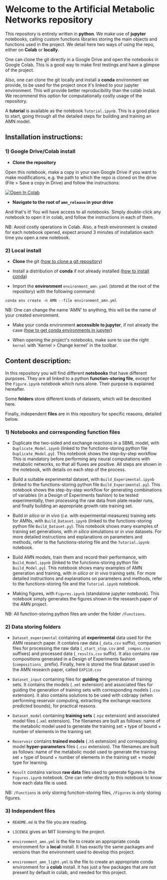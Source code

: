 # Welcome to the Artificial Metabolic Networks repository

This repository is entirely written in **python**. We make use of **jupyter** notebooks,
calling custom functions libraries storing the main objects and functions used in the project. We detail here two ways of using the repo, either on **Colab** or **locally**.

One can clone the git directly in a Google Drive and open the notebooks in Google Colab. This is a good way to make first testings and have a glimpse of the project.

Also, one can clone the git locally and install a **conda** environment we provide, to be used for the project once it's linked to your jupyter environment. This will provide better reproducibility than the colab install. We recommend this option for computationally costly usage of the repository.

A **tutorial** is available as the notebook `Tutorial.ipynb`. This is a good place to start, going through all the detailed steps for building and training an AMN model. 

## Installation instructions:

### 1) Google Drive/Colab install

- **Clone the repository**

Open this notebook, make a copy in your own Google Drive if you want to make modifications, e.g. the path to which the repo is cloned on the drive (File > Save a copy in Drive) and follow the instructions:

[![Open In Colab](https://colab.research.google.com/assets/colab-badge.svg)](https://colab.research.google.com/drive/1AhGt8LH6MFTNToMD-VgSy25s8AgE5xDg?usp=sharing)


- **Navigate to the root of `amn_release` in your drive**

 And that's it! You will have access to all notebooks. Simply double-click any notebook to open it in colab, and follow the instructions in each of them.

NB: Avoid costly operations in Colab. Also, a fresh environment is created for each notebook opened, expect around 3 minutes of installation each time you open a new notebook.


### 2) Local install

- **Clone** the git ([how to clone a git repository](https://docs.github.com/en/repositories/creating-and-managing-repositories/cloning-a-repository))

- Install a distribution of **conda** if not already installed ([how to install conda](https://conda.io/projects/conda/en/latest/user-guide/install/index.html#regular-installation))

- Import the **environment** `environment_amn.yaml` (stored at the root of the repository) with the following command:

`conda env create -n AMN --file environment_amn.yml`

NB: One can change the name 'AMN' to anything, this will be the name of your created environment.

- Make your conda environment **accessible to jupyter**, if not already the case ([how to get conda environments in jupyter](https://towardsdatascience.com/get-your-conda-environment-to-show-in-jupyter-notebooks-the-easy-way-17010b76e874))

- When opening the project's notebooks, make sure to use the right `kernel` with 'Kernel > Change kernel' in the toolbar.

## Content description:

In this repository you will find different **notebooks** that have different purposes. They are all linked to a python **function-storing file**, except for the `Figure.ipynb` notebook which runs alone. Their purpose is explained hereafter.

Some **folders** store different kinds of datasets, which will be described here.

Finally, independent **files** are in this repository for specific reasons, detailed below. 

### 1) Notebooks and corresponding function files

- Duplicate the two-sided and exchange reactions in a SBML model, with `Duplicate_Model.ipynb` (linked to the functions-storing python file `Duplicate_Model.py`). This notebook shows the step-by-step workflow This is mandatory before performing any neural computations with metabolic networks, so that all fluxes are positive. All steps are shown in the notebook, with details on each step of the process.

- Build a suitable experimental dataset, with `Build_Experimental.ipynb` (linked to the functions-storing python file `Build_Experimental.py`). This notebook shows the step-by-step workflow for generating combinations of variables (in a Design of Experiments fashion) to be tested experimentally, then processing the raw data from plate reader runs, and finally building an appropriate growth rate training set.

- Build *in silico* or *in vivo* (*i.e.* with experimental measures) training sets for AMNs, with `Build_Dataset.ipynb` (linked to the functions-storing python file `Build_Dataset.py`). This notebook shows many examples of training set generations, with *in silico* simulations or *in vivo* datasets. For more detailed instructions and explanations on parameters and methods, refer to the functions-storing file and the `Tutorial.ipynb` notebook.

- Build AMN models, train them and record their performance, with `Build_Model.ipynb` (linked to the functions-storing python file `Build_Model.py`). This notebook shows many examples of AMN generation and training, with *in silico* or *in vivo* training sets. For more detailed instructions and explanations on parameters and methods, refer to the functions-storing file and the `Tutorial.ipynb` notebook.

- Making figures, with `Figures.ipynb` (standalone jupyter notebook). This notebook simply generates the figures shown in the research paper of the AMN project.

NB: All function-storing python files are under the folder `/Functions`.

### 2) Data storing folders

- `Dataset_experimental` containing all **experimental** data used for the AMN research paper. It contains raw data (`_data.csv` suffix), companion files for processing the raw data (`_start_stop.csv` and `_compos.csv` suffixes) and processed data (`_results.csv` suffix). It also contains raw compositions generated in a Design of Experiments fashion (`compositions_` prefix). Finally, here is stored the final dataset used in the AMN research paper, called `EXP110.csv`

- `Dataset_input` containing files for **guiding** the generation of training sets. It contains the models (`.xml` extension) and associated files for guiding the generation of training sets with corresponding models (`.csv` extension). It also contains solutions to be used with cobrapy (when performing reservoir computing, extracting the exchange reactions predicted bounds), for practical reasons.

- `Dataset_model` containing **training sets** (`.npz` extension) and associated model files (`.xml` extension). The filenames are built as follows: name of the metabolic model used to generate the training set + type of bound + number of elements in the training set.

- `Reservoir` contains **trained models** (`.h5` extension) and corresponding model **hyper-parameters** files (`.csv` extension). The filenames are built as follows: name of the metabolic model used to generate the training set + type of bound + number of elements in the training set + model type for learning.

- `Result` contains various **raw data** files used to generate figures in the `Figures.ipynb` notebook. One can refer directly to this notebook to know how each data file is used.

NB: `/Functions` is only storing function-storing files, `/Figures` is only storing figures.

### 3) Independent files

- `README.md` is the file you are reading.

- `LICENSE` gives an MIT licensing to the project.

- `environment_amn.yml` is the file to create an appropriate conda environment for a **local** install. It has exactly the same packages and versions than the environment used to develop this project.

- `environment_amn_light.yml` is the file to create an appropriate conda environment for a **colab** install. It has just a few packages that are not present by default in colab, and needed for this project.
